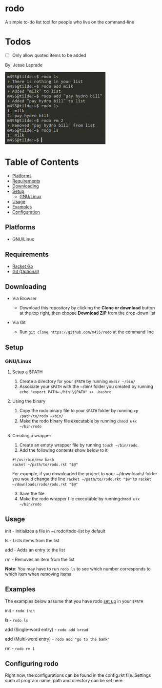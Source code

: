 # rodo

A simple to-do list tool for people who live on the command-line

# Todos
- [ ] Only allow quoted items to be added

By: Jesse Laprade

![](screenshot.png)

# Table of Contents

* [Platforms](https://github.com/m455/rodo#platforms)
* [Requirements](https://github.com/m455/rodo#requirements)
* [Downloading](https://github.com/m455/rodo#downloading)
* [Setup](https://github.com/m455/rodo#setup)
    * [GNU/Linux](https://github.com/m455/rodo#gnulinux)
* [Usage](https://github.com/m455/rodo#usage)
* [Examples](https://github.com/m455/rodo#examples)
* [Configuration](https://github.com/m455/rodo#configuring-rodo)

## Platforms

* GNU/Linux

## Requirements

* [Racket 6.x](https://racket-lang.org/)
* [Git (Optional)](https://git-scm.com/)

## Downloading

* Via Browser
    * Download this repository by clicking the **Clone or download** button at the top right, then choose **Download ZIP** from the drop-down list

* Via Git
    * Run `git clone https://github.com/m455/rodo` at the command line

## Setup

### GNU/Linux

1. Setup a $PATH
    1. Create a directory for your `$PATH` by running `mkdir ~/bin/`
    2. Associate your `$PATH` with the ~/bin/ folder you created by running `echo "export PATH=~/bin:\$PATH" >> .bashrc`

2. Using the binary
    1. Copy the rodo binary file to your `$PATH` folder by running `cp /path/to/rodo ~/bin/`
    2. Make the rodo binary file executable by running `chmod u+x ~/bin/rodo`

3. Creating a wrapper
    1. Create an empty wrapper file by running `touch ~/bin/rodo`.
    2. Add the following contents show below to it
    ```
    #!/usr/bin/env bash
    racket ~/path/to/rodo.rkt "$@"
    ```
    For example, if you downloaded the project to your ~/downloads/ folder you would change the line `racket ~/path/to/rodo.rkt "$@"` to `racket ~/downloads/rodo/rodo.rkt "$@"`

    3. Save the file
    4. Make the rodo wrapper file executable by running`chmod u+x ~/bin/rodo`

## Usage

init - Initializes a file in ~/.rodo/todo-list by default

ls - Lists items from the list

add - Adds an entry to the list

rm - Removes an item from the list

**Note:** You may have to run `rodo ls` to see which number corresponds to which item when removing items.

## Examples

The examples below assume that you have rodo [set up](https://github.com/m455/rodo#setup-a-path) in your `$PATH`

init - `rodo init`

ls - `rodo ls`

add (Single-word entry) - `rodo add bread`

add (Multi-word entry) - `rodo add "go to the bank"`

rm - `rodo rm 1`

## Configuring rodo

Right now, the configurations can be found in the config.rkt file. Settings such at program name, path and directory can be set here.

